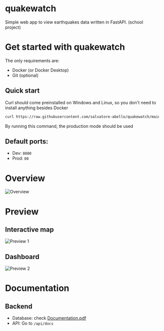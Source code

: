 # quakewatch

Simple web app to view earthquakes data written in FastAPI.
(school project)

# Get started with quakewatch
The only requirements are:
 - Docker (or Docker Desktop)
 - Git (optional)

## Quick start
Curl should come preinstalled on Windows and Linux, so you don't need to install anything besides Docker
```sh
curl https://raw.githubusercontent.com/salvatore-abello/quakewatch/main/run.sh | bash
```

By running this command, the production mode should be used
## Default ports:
 - Dev: `8080`
 - Prod: `80`

# Overview

![Overview](https://github.com/salvatore-abello/quakewatch/assets/107145304/5bbb407e-ad5b-41b4-b463-abcd40b28870)

# Preview
## Interactive map
![Preview 1](https://github.com/salvatore-abello/quakewatch/assets/107145304/eaef8300-3216-4354-997e-292ec780d8b7)

## Dashboard
![Preview 2](https://github.com/salvatore-abello/quakewatch/assets/107145304/7b3c57a7-27d6-476c-bff6-5290ebd66eb7)

# Documentation

## Backend
 - Database: check [Documentation.pdf](Documentation.pdf)
 - API: Go to `/api/docs`
